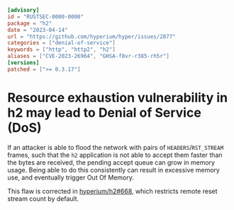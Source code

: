 ```toml
[advisory]
id = "RUSTSEC-0000-0000"
package = "h2"
date = "2023-04-14"
url = "https://github.com/hyperium/hyper/issues/2877"
categories = ["denial-of-service"]
keywords = ["http", "http2", "h2"]
aliases = ["CVE-2023-26964", "GHSA-f8vr-r385-rh5r"]
[versions]
patched = [">= 0.3.17"]
```

# Resource exhaustion vulnerability in h2 may lead to Denial of Service (DoS)

If an attacker is able to flood the network with pairs of `HEADERS`/`RST_STREAM` frames, such that the `h2` application is not able to accept them faster than the bytes are received, the pending accept queue can grow in memory usage. Being able to do this consistently can result in excessive memory use, and eventually trigger Out Of Memory.

This flaw is corrected in [hyperium/h2#668](https://github.com/hyperium/h2/pull/668), which restricts remote reset stream count by default.
